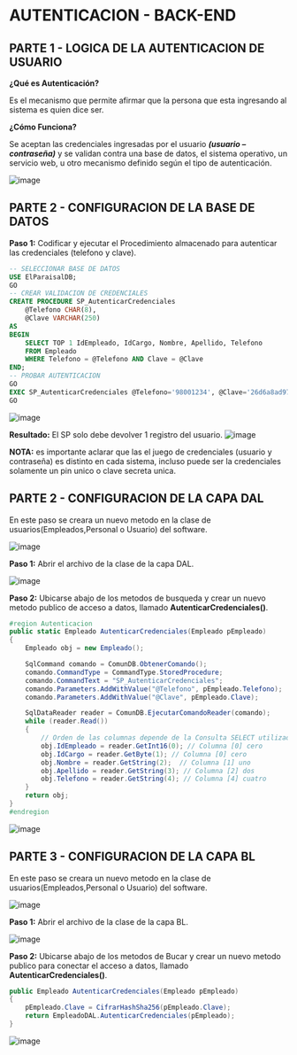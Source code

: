 # AUTENTICACION - BACK-END

## PARTE 1 - LOGICA DE LA AUTENTICACION DE USUARIO
**¿Qué es Autenticación?**

Es el mecanismo que permite afirmar que la persona que esta ingresando al sistema es quien dice ser.

**¿Cómo Funciona?**

Se aceptan las credenciales ingresadas por el usuario ***(usuario – contraseña)*** y se validan contra una base de datos, el sistema operativo, un servicio web, u otro mecanismo definido según el tipo de autenticación.

![image](https://github.com/user-attachments/assets/64a3dfc7-7ff4-461e-9ed1-b8eb7a39603b)

## PARTE 2 - CONFIGURACION DE LA BASE DE DATOS
**Paso 1:** Codificar y ejecutar el Procedimiento almacenado para autenticar las credenciales (telefono y clave).
```sql
-- SELECCIONAR BASE DE DATOS
USE ElParaisalDB;
GO
-- CREAR VALIDACION DE CREDENCIALES
CREATE PROCEDURE SP_AutenticarCredenciales
	@Telefono CHAR(8),
	@Clave VARCHAR(250)
AS
BEGIN
	SELECT TOP 1 IdEmpleado, IdCargo, Nombre, Apellido, Telefono
    FROM Empleado
    WHERE Telefono = @Telefono AND Clave = @Clave
END;
-- PROBAR AUTENTICACION
GO
EXEC SP_AutenticarCredenciales @Telefono='98001234', @Clave='26d6a8ad97c75ffc548f6873e5e93ce475479e3e1a1097381e54221fb53ec1d2';
GO
```
![image](https://github.com/user-attachments/assets/d5a6c8c2-4ab3-4eea-819c-122914d2f441)

**Resultado:** El SP solo debe devolver 1 registro del usuario.
![image](https://github.com/user-attachments/assets/ecad8c1a-b685-47ad-82f8-45cd07a211a2)

**NOTA:** es importante aclarar que las el juego de credenciales (usuario y contraseña) es distinto en cada sistema, incluso puede ser la credenciales solamente un pin unico o clave secreta unica. 


## PARTE 2 - CONFIGURACION DE LA CAPA DAL

En este paso se creara un nuevo metodo en la clase de usuarios(Empleados,Personal o Usuario) del software. 

![image](https://github.com/user-attachments/assets/48d1f122-7a80-44b7-b22b-232e64d07fc8)

**Paso 1:** Abrir el archivo de la clase de la capa DAL.

![image](https://github.com/user-attachments/assets/cf16d387-b06d-4132-b6aa-5f31b5fe7577)

**Paso 2:** Ubicarse abajo de los metodos de busqueda y crear un nuevo metodo publico de acceso a datos, llamado **AutenticarCredenciales()**.

```csharp
#region Autenticacion
public static Empleado AutenticarCredenciales(Empleado pEmpleado)
{
    Empleado obj = new Empleado();

    SqlCommand comando = ComunDB.ObtenerComando();
    comando.CommandType = CommandType.StoredProcedure;
    comando.CommandText = "SP_AutenticarCredenciales";
    comando.Parameters.AddWithValue("@Telefono", pEmpleado.Telefono);
    comando.Parameters.AddWithValue("@Clave", pEmpleado.Clave);

    SqlDataReader reader = ComunDB.EjecutarComandoReader(comando);
    while (reader.Read())
    {
        // Orden de las columnas depende de la Consulta SELECT utilizada
        obj.IdEmpleado = reader.GetInt16(0); // Columna [0] cero
        obj.IdCargo = reader.GetByte(1); // Columna [0] cero
        obj.Nombre = reader.GetString(2);  // Columna [1] uno
        obj.Apellido = reader.GetString(3); // Columna [2] dos
        obj.Telefono = reader.GetString(4); // Columna [4] cuatro
    }
    return obj;
}
#endregion
```

![image](https://github.com/user-attachments/assets/426619f1-c540-4165-adc4-7abf2683e3ef)

## PARTE 3 - CONFIGURACION DE LA CAPA BL

En este paso se creara un nuevo metodo en la clase de usuarios(Empleados,Personal o Usuario) del software. 

![image](https://github.com/user-attachments/assets/48d1f122-7a80-44b7-b22b-232e64d07fc8)

**Paso 1:** Abrir el archivo de la clase de la capa BL.

![image](https://github.com/user-attachments/assets/65bae78b-f9ab-4e98-8991-96b47735730a)


**Paso 2:** Ubicarse abajo de los metodos de Bucar y crear un nuevo metodo publico para conectar el acceso a datos, llamado **AutenticarCredenciales()**.

```csharp
public Empleado AutenticarCredenciales(Empleado pEmpleado)
{
    pEmpleado.Clave = CifrarHashSha256(pEmpleado.Clave);
    return EmpleadoDAL.AutenticarCredenciales(pEmpleado);
}
```

![image](https://github.com/user-attachments/assets/6b5ec932-43a2-419f-9b9d-ea262677f46b)

